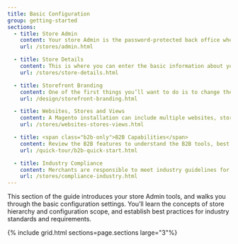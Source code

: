 ```yaml
---
title: Basic Configuration
group: getting-started
sections:
  - title: Store Admin
    content: Your store Admin is the password-protected back office where you can set up products, promotions, manage orders, and perform other administrative tasks.
    url: /stores/admin.html

  - title: Store Details
    content: This is where you can enter the basic information about your store, including the store name and address, contacts, language, and currency.
    url: /stores/store-details.html

  - title: Storefront Branding
    content: One of the first things you’ll want to do is to change the logo in the header, and upload a favicon for the browser. You’ll also learn how to update the copyright notice in the footer, and how to use the store demo notice.
    url: /design/storefront-branding.html

  - title: Websites, Stores and Views
    content: A Magento installation can include multiple websites, stores, and views in different languages, all managed from the same Admin.
    url: /stores/websites-stores-views.html

  - title: <span class="b2b-only">B2B Capabilities</span>
    content: Review the B2B features to understand the B2B tools, best practices, and how to configure them for your website.
    url: /quick-tour/b2b-quick-start.html

  - title: Industry Compliance
    content: Merchants are responsible to meet industry guidelines for maintaining a secure environment, and to meet the legal requirements and best practices for online merchants in their jurisdiction.
    url: /stores/compliance-industry.html
---
```


This section of the guide introduces your store Admin tools, and walks you through the basic configuration settings. You’ll learn the concepts of store hierarchy and configuration scope, and establish best practices for industry standards and requirements.

{% include grid.html sections=page.sections large="3"%}
